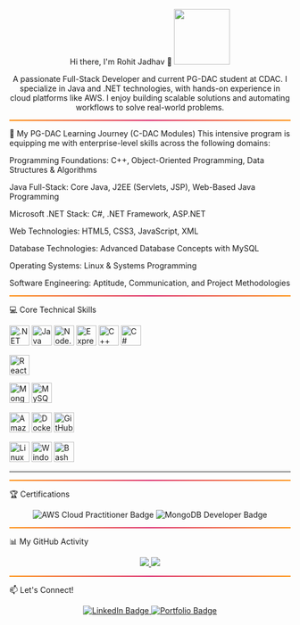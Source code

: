 <div align="center">

Hi there, I'm Rohit Jadhav 👋
<img src="https://www.google.com/search?q=https://media.giphy.com/media/v1.Y2lkPTc5MGI3NjExNTFkN2U5Y2U4MjBkMDIwOTI2M2QzM2I0NjQxYmFjM2ZlMTgxYmM3MSZlcD12MV9pbnRlcm5hbF9naWZzX2dpZklkJmN0PWc/M9gbBd9nbDrOTu1Mqx/giphy.gif" width="100" />

A passionate Full-Stack Developer and current PG-DAC student at CDAC.
I specialize in Java and .NET technologies, with hands-on experience in cloud platforms like AWS. I enjoy building scalable solutions and automating workflows to solve real-world problems.

</div>

<hr style="height:2px;border:none;color:#333;background:linear-gradient(to right, #ff8a00, #da1b60, #ff8a00);">

🚀 My PG-DAC Learning Journey (C-DAC Modules)
This intensive program is equipping me with enterprise-level skills across the following domains:

Programming Foundations: C++, Object-Oriented Programming, Data Structures & Algorithms

Java Full-Stack: Core Java, J2EE (Servlets, JSP), Web-Based Java Programming

Microsoft .NET Stack: C#, .NET Framework, ASP.NET

Web Technologies: HTML5, CSS3, JavaScript, XML

Database Technologies: Advanced Database Concepts with MySQL

Operating Systems: Linux & Systems Programming

Software Engineering: Aptitude, Communication, and Project Methodologies

<hr style="height:2px;border:none;color:#333;background:linear-gradient(to right, #ff8a00, #da1b60, #ff8a00);">

💻 Core Technical Skills
<p align="left">
  <!-- Backend -->
  <a href="https://dotnet.microsoft.com/" target="_blank" rel="noreferrer"><img src="https://raw.githubusercontent.com/danielcranney/readme-generator/main/public/icons/skills/dot-net-colored.svg" width="36" height="36" alt=".NET" /></a>
  <a href="https://www.java.com" target="_blank" rel="noreferrer"><img src="https://raw.githubusercontent.com/danielcranney/readme-generator/main/public/icons/skills/java-colored.svg" width="36" height="36" alt="Java" /></a>
  <a href="https://nodejs.org/en/" target="_blank" rel="noreferrer"><img src="https://raw.githubusercontent.com/danielcranney/readme-generator/main/public/icons/skills/nodejs-colored.svg" width="36" height="36" alt="Node.js" /></a>
  <a href="https://expressjs.com" target="_blank" rel="noreferrer"><img src="https://raw.githubusercontent.com/danielcranney/readme-generator/main/public/icons/skills/express-colored-dark.svg" width="36" height="36" alt="Express" /></a>
  <a href="https://www.cplusplus.com/" target="_blank" rel="noreferrer"><img src="https://raw.githubusercontent.com/danielcranney/readme-generator/main/public/icons/skills/cplusplus-colored.svg" width="36" height="36" alt="C++" /></a>
  <a href="https://learn.microsoft.com/en-us/dotnet/csharp/" target="_blank" rel="noreferrer"><img src="https://raw.githubusercontent.com/danielcranney/readme-generator/main/public/icons/skills/csharp-colored.svg" width="36" height="36" alt="C#" /></a>
  
  <!-- Frontend -->
  <a href="https://react.dev/" target="_blank" rel="noreferrer"><img src="https://raw.githubusercontent.com/danielcranney/readme-generator/main/public/icons/skills/react-colored.svg" width="36" height="36" alt="React" /></a>

  <!-- Databases -->
  <a href="https://www.mongodb.com/" target="_blank" rel="noreferrer"><img src="https://raw.githubusercontent.com/danielcranney/readme-generator/main/public/icons/skills/mongodb-colored.svg" width="36" height="36" alt="MongoDB" /></a>
  <a href="https://www.mysql.com/" target="_blank" rel="noreferrer"><img src="https://raw.githubusercontent.com/danielcranney/readme-generator/main/public/icons/skills/mysql-colored.svg" width="36" height="36" alt="MySQL" /></a>
  
  <!-- DevOps & Cloud -->
  <a href="https://aws.amazon.com" target="_blank" rel="noreferrer"><img src="https://raw.githubusercontent.com/danielcranney/readme-generator/main/public/icons/skills/aws-colored.svg" width="36" height="36" alt="Amazon Web Services" /></a>
  <a href="https://www.docker.com/" target="_blank" rel="noreferrer"><img src="https://raw.githubusercontent.com/danielcranney/readme-generator/main/public/icons/skills/docker-colored.svg" width="36" height="36" alt="Docker" /></a>
  <a href="https://github.com/features/actions" target="_blank" rel="noreferrer"><img src="https://raw.githubusercontent.com/danielcranney/readme-generator/main/public/icons/skills/githubactions-colored.svg" width="36" height="36" alt="GitHub Actions" /></a>
  
  <!-- OS & Scripting -->
  <a href="https://www.linux.org/" target="_blank" rel="noreferrer"><img src="https://raw.githubusercontent.com/danielcranney/readme-generator/main/public/icons/skills/linux-colored.svg" width="36" height="36" alt="Linux" /></a>
  <a href="https://www.microsoft.com/en-us/windows" target="_blank" rel="noreferrer"><img src="https://raw.githubusercontent.com/danielcranney/readme-generator/main/public/icons/skills/windows-colored.svg" width="36" height="36" alt="Windows" /></a>
  <a href="https://www.gnu.org/software/bash/" target="_blank" rel="noreferrer"><img src="https://raw.githubusercontent.com/danielcranney/readme-generator/main/public/icons/skills/bash-colored.svg" width="36" height="36" alt="Bash" /></a>
</p>

---

<hr style="height:2px;border:none;color:#333;background:linear-gradient(to right, #ff8a00, #da1b60, #ff8a00);">

🏆 Certifications
<p align="center">
<img src="https://www.google.com/search?q=https://img.shields.io/badge/AWS%2520Certified%2520Cloud%2520Practitioner-232F3E%3Fstyle%3Dfor-the-badge%26logo%3Damazonaws%26logoColor%3Dwhite" alt="AWS Cloud Practitioner Badge"/>
<img src="https://www.google.com/search?q=https://img.shields.io/badge/MongoDB%2520Developer%27s%2520Toolkit-47A248%3Fstyle%3Dfor-the-badge%26logo%3Dmongodb%26logoColor%3Dwhite" alt="MongoDB Developer Badge"/>
</p>

<hr style="height:2px;border:none;color:#333;background:linear-gradient(to right, #ff8a00, #da1b60, #ff8a00);">

📊 My GitHub Activity
<p align="center">
  <a href="https://github.com/anuraghazra/github-readme-stats">
    <img src="https://github-readme-stats.vercel.app/api?username=jadhavrohit0928&show_icons=true&theme=dark&hide_border=true&border_radius=10" />
  </a>
  <a href="https://github.com/anuraghazra/convoychat">
    <img src="https://github-readme-stats.vercel.app/api/top-langs/?username=jadhavrohit0928&layout=compact&theme=dark&hide_border=true&border_radius=10" />
  </a>
</p>

<hr style="height:2px;border:none;color:#333;background:linear-gradient(to right, #ff8a00, #da1b60, #ff8a00);">

📫 Let's Connect!
<p align="center">
<a href="[www.linkedin.com/in/rohit-jadhav-a46a77251]" target="_blank">
<img src="https://www.google.com/search?q=https://img.shields.io/badge/LinkedIn-0077B5%3Fstyle%3Dfor-the-badge%26logo%3Dlinkedin%26logoColor%3Dwhite" alt="LinkedIn Badge"/>
</a>
<a href="[https://jadhavrohit0928.github.io/]" target="_blank">
<img src="https://www.google.com/search?q=https://img.shields.io/badge/Portfolio-255E63%3Fstyle%3Dfor-the-badge%26logo%3Dhyper%26logoColor%3Dwhite" alt="Portfolio Badge"/>
</a>
</p>
